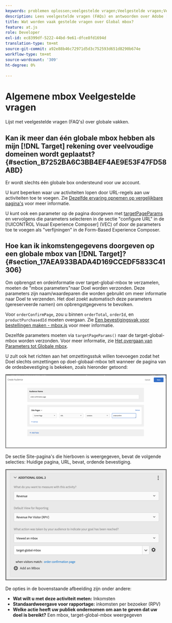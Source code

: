 ```yaml
---
keywords: problemen oplossen;veelgestelde vragen;Veelgestelde vragen;Veelgestelde vragen;Algemene vragen;globaal;globale mbox
description: Lees veelgestelde vragen (FAQs) en antwoorden over Adobe [!DNL Target] globale dozen.
title: Wat worden vaak gestelde vragen over Global mbox?
feature: at.js
role: Developer
exl-id: ec8399df-5222-44bd-9e61-dfce8fd1694d
translation-type: tm+mt
source-git-commit: a92e88b46c72971d5d3c752593d651d8290b674e
workflow-type: tm+mt
source-wordcount: '309'
ht-degree: 0%

---
```


# Algemene mbox Veelgestelde vragen

Lijst met veelgestelde vragen (FAQ&#39;s) over globale vakken.

## Kan ik meer dan één globale mbox hebben als mijn [!DNL Target] rekening over veelvoudige domeinen wordt geplaatst? {#section_B7252BA6C3BB4EF4AE9E53F47FD58ABD}

Er wordt slechts één globale box ondersteund voor uw account.

U kunt beperken waar uw activiteiten lopen door URL-regels aan uw activiteiten toe te voegen. Zie [Dezelfde ervaring opnemen op vergelijkbare pagina&#39;s](/help/c-experiences/c-visual-experience-composer/temtest.md#task_2539D51A18044F82B0D9895636546781) voor meer informatie.

U kunt ook een parameter op de pagina doorgeven met [targetPageParams](/help/c-implementing-target/c-implementing-target-for-client-side-web/targetpageparams.md) en vervolgens die parameters selecteren in de sectie &quot;configure URL&quot; in de [!UICONTROL Visual Experience Composer] (VEC) of door de parameters toe te voegen als &quot;verfijningen&quot; in de Form-Based Experience Composer.

## Hoe kan ik inkomstengegevens doorgeven op een globale mbox van [!DNL Target]? {#section_17AEA933BADA4D169CCEDF5833C41306}

Om opbrengst en ordeinformatie over target-global-mbox te verzamelen, moeten de &quot;mbox parameters&quot;naar Doel worden verzonden. Deze parameters zijn naam/waardeparen die worden gebruikt om meer informatie naar Doel te verzenden. Het doel zoekt automatisch deze parameters (gereserveerde namen) om opbrengstgegevens te bevolken.

Voor `orderConfirmPage`, zou u binnen `orderTotal`, `orderId`, en `productPurchasedId` moeten overgaan. Zie [Een bevestigingsvak voor bestellingen maken - mbox.js](/help/c-implementing-target/c-implementing-target-for-client-side-web/t-mbox-download/orderconfirm-create.md#task_0036D5F6C062442788BB55E872816D82) voor meer informatie.

Dezelfde parameters moeten via `targetPageParams()` naar de target-global-mbox worden verzonden. Voor meer informatie, zie [Het overgaan van Parameters tot Globale mbox](/help/c-implementing-target/c-implementing-target-for-client-side-web/t-mbox-download/c-understanding-global-mbox/pass-parameters-to-global-mbox.md#concept_33362A04146C4E3C8E7089B65F38B5E5).

U zult ook het richten aan het omzettingsstuk willen toevoegen zodat het Doel slechts omzettingen op doel-globaal-mbox telt wanneer de pagina van de ordesbevestiging is bekeken, zoals hieronder getoond:

![](assets/revenue1.png)

De sectie Site-pagina&#39;s die hierboven is weergegeven, bevat de volgende selecties: Huidige pagina, URL, bevat, ordende bevestiging.

![](assets/revenue2.png)

De opties in de bovenstaande afbeelding zijn onder andere:

* **Wat wilt u met deze activiteit meten:** Inkomsten
* **Standaardweergave voor rapportage:** inkomsten per bezoeker (RPV)
* **Welke actie heeft uw publiek ondernomen om aan te geven dat uw doel is bereikt?** Een mbox, target-global-mbox weergegeven
